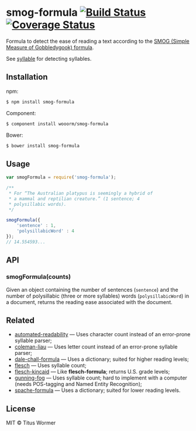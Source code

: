 # smog-formula [![Build Status](https://travis-ci.org/wooorm/smog-formula.svg?branch=master)](https://travis-ci.org/wooorm/smog-formula) [![Coverage Status](https://img.shields.io/coveralls/wooorm/smog-formula.svg)](https://coveralls.io/r/wooorm/smog-formula?branch=master)

Formula to detect the ease of reading a text according to the [SMOG (Simple Measure of Gobbledygook) formula](http://en.wikipedia.org/wiki/SMOG).

See [syllable](https://github.com/wooorm/syllable) for detecting syllables.

## Installation

npm:
```sh
$ npm install smog-formula
```

Component:
```sh
$ component install wooorm/smog-formula
```

Bower:
```sh
$ bower install smog-formula
```

## Usage

```js
var smogFormula = require('smog-formula');

/**
 * For “The Australian platypus is seemingly a hybrid of
 * a mammal and reptilian creature.” (1 sentence; 4
 * polysillabic words).
 */

smogFormula({
    'sentence' : 1,
    'polysillabicWord' : 4
});
// 14.554593...
```

## API

### smogFormula(counts)

Given an object containing the number of sentences (`sentence`) and the number of polysillabic (three or more syllables) words (`polysillabicWord`) in a document, returns the reading ease associated with the document.

## Related

- [automated-readability](https://github.com/wooorm/automated-readability) — Uses character count instead of an error-prone syllable parser;
- [coleman-liau](https://github.com/wooorm/coleman-liau) — Uses letter count instead of an error-prone syllable parser;
- [dale-chall-formula](https://github.com/wooorm/dale-chall-formula) — Uses a dictionary; suited for higher reading levels;
- [flesch](https://github.com/wooorm/flesch) — Uses syllable count;
- [flesch-kincaid](https://github.com/wooorm/flesch-kincaid) — Like **flesch-formula**; returns U.S. grade levels;
- [gunning-fog](https://github.com/wooorm/gunning-fog) — Uses syllable count; hard to implement with a computer (needs POS-tagging and Named Entity Recognition);
- [spache-formula](https://github.com/wooorm/spache-formula) — Uses a dictionary; suited for lower reading levels.

## License

MIT © Titus Wormer
